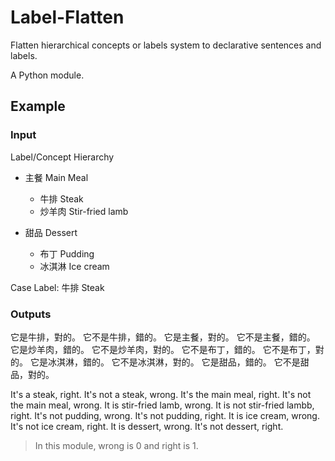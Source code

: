 # Label-Flatten

Flatten hierarchical concepts or labels system to declarative sentences and labels.

A Python module.

## Example

### Input

Label/Concept Hierarchy

- 主餐 Main Meal 
  - 牛排 Steak
  - 炒羊肉 Stir-fried lamb

- 甜品 Dessert
  - 布丁 Pudding
  - 冰淇淋 Ice cream

Case Label: 牛排 Steak

### Outputs

它是牛排，對的。
它不是牛排，錯的。
它是主餐，對的。
它不是主餐，錯的。
它是炒羊肉，錯的。
它不是炒羊肉，對的。
它不是布丁，錯的。
它不是布丁，對的。
它是冰淇淋，錯的。
它不是冰淇淋，對的。
它是甜品，錯的。
它不是甜品，對的。

It's a steak, right.
It's not a steak, wrong.
It's the main meal, right.
It's not the main meal, wrong.
It is stir-fried lamb, wrong.
It is not stir-fried lambb, right.
It's not pudding, wrong.
It's not pudding, right.
It is ice cream, wrong.
It's not ice cream, right.
It is dessert, wrong.
It's not dessert, right.

> In this module, wrong is 0 and right is 1.